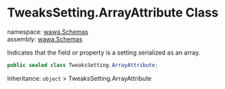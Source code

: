 # TweaksSetting\.ArrayAttribute Class

namespace: [wawa\.Schemas](../wawa.Schemas.md)<br />
assembly: [wawa\.Schemas](../../wawa.Schemas.md)

Indicates that the field or property is a setting serialized as an array\.

```csharp
public sealed class TweaksSetting.ArrayAttribute;
```

Inheritance: `object` > TweaksSetting.ArrayAttribute

